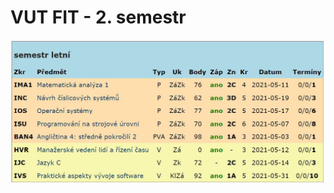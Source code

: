# VUT FIT - 2. semestr

<div align="center">
    <p>
    <img src="/ReadMe images/2.sem.JPG">
    <br>
    </p>
</div>
